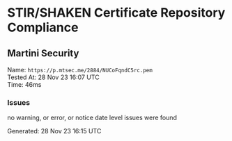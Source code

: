 # STIR/SHAKEN Certificate Repository Compliance

## Martini Security

Name: `https://p.mtsec.me/2884/NUCoFqndC5rc.pem`\
Tested At: 28 Nov 23 16:07 UTC\
Time: 46ms

### Issues

no warning, or error, or notice date level issues were found

Generated: 28 Nov 23 16:15 UTC